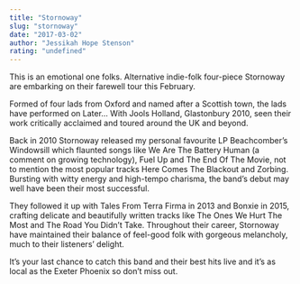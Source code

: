 ```yaml
---
title: "Stornoway"
slug: "stornoway"
date: "2017-03-02"
author: "Jessikah Hope Stenson"
rating: "undefined"
---
```


This is an emotional one folks. Alternative indie-folk four-piece Stornoway are embarking on their farewell tour this February.

Formed of four lads from Oxford and named after a Scottish town, the lads have performed on Later… With Jools Holland, Glastonbury 2010, seen their work critically acclaimed and toured around the UK and beyond.

Back in 2010 Stornoway released my personal favourite LP Beachcomber’s Windowsill which flaunted songs like We Are The Battery Human (a comment on growing technology), Fuel Up and The End Of The Movie, not to mention the most popular tracks Here Comes The Blackout and Zorbing. Bursting with witty energy and high-tempo charisma, the band’s debut may well have been their most successful.

They followed it up with Tales From Terra Firma in 2013 and Bonxie in 2015, crafting delicate and beautifully written tracks like The Ones We Hurt The Most and The Road You Didn’t Take. Throughout their career, Stornoway have maintained their balance of feel-good folk with gorgeous melancholy, much to their listeners’ delight.

It’s your last chance to catch this band and their best hits live and it’s as local as the Exeter Phoenix so don’t miss out.
